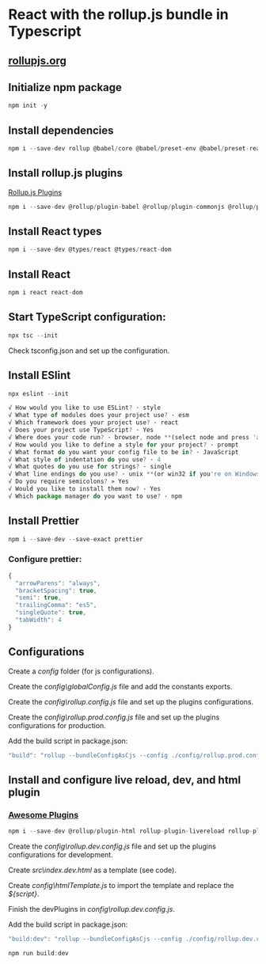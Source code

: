 # React with the rollup.js bundle in Typescript

## [rollupjs.org](https://rollupjs.org/)

## Initialize npm package

```js
npm init -y
```

## Install dependencies

```js
npm i --save-dev rollup @babel/core @babel/preset-env @babel/preset-react @babel/preset-typescript
```

## Install rollup.js plugins

[Rollup.js Plugins](https://github.com/rollup/plugins)

```js
npm i --save-dev @rollup/plugin-babel @rollup/plugin-commonjs @rollup/plugin-node-resolve @rollup/plugin-replace @rollup/plugin-typescript
```

## Install React types

```js
npm i --save-dev @types/react @types/react-dom
```

## Install React

```js
npm i react react-dom
```

## Start TypeScript configuration:

```js
npx tsc --init
```

Check tsconfig.json and set up the configuration.

## Install ESlint

```js
npx eslint --init
```

```js
√ How would you like to use ESLint? · style
√ What type of modules does your project use? · esm
√ Which framework does your project use? · react
√ Does your project use TypeScript? · Yes
√ Where does your code run? · browser, node **(select node and press 'a' to keep both selected)**
√ How would you like to define a style for your project? · prompt
√ What format do you want your config file to be in? · JavaScript
√ What style of indentation do you use? · 4
√ What quotes do you use for strings? · single
√ What line endings do you use? · unix **(or win32 if you're on Windows)**
√ Do you require semicolons? » Yes
√ Would you like to install them now? · Yes
√ Which package manager do you want to use? · npm
```

## Install Prettier

```js
npm i --save-dev --save-exact prettier
```

### Configure prettier:

```js
{
  "arrowParens": "always",
  "bracketSpacing": true,
  "semi": true,
  "trailingComma": "es5",
  "singleQuote": true,
  "tabWidth": 4
}
```

## Configurations

Create a _config_ folder (for js configurations).

Create the _config\globalConfig.js_ file and add the constants exports.

Create the _config\rollup.config.js_ file and set up the plugins configurations.

Create the _config\rollup.prod.config.js_ file and set up the plugins configurations for production.

Add the build script in package.json:

```js
"build": "rollup --bundleConfigAsCjs --config ./config/rollup.prod.config.js"
```

## Install and configure live reload, dev, and html plugin

### [Awesome Plugins](https://github.com/rollup/awesome)

```js
npm i --save-dev @rollup/plugin-html rollup-plugin-livereload rollup-plugin-dev
```

Create the _config\rollup.dev.config.js_ file and set up the plugins configurations for development.

Create _src\index.dev.html_ as a template (see code).

Create _config\htmlTemplate.js_ to import the template and replace the _${script}_.

Finish the devPlugins in _config\rollup.dev.config.js_.

Add the build script in package.json:

```js
"build:dev": "rollup --bundleConfigAsCjs --config ./config/rollup.dev.config.js --w"
```

```js
npm run build:dev
```
